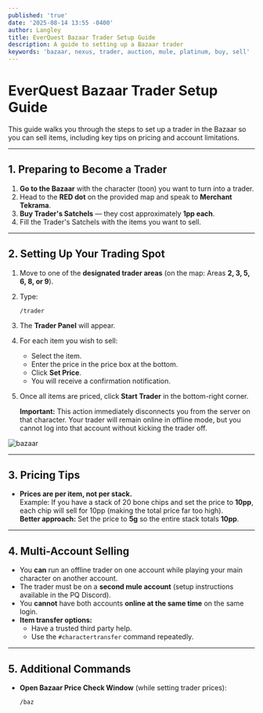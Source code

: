 ```yaml
---
published: 'true'
date: '2025-08-14 13:55 -0400'
author: Langley
title: EverQuest Bazaar Trader Setup Guide
description: A guide to setting up a Bazaar trader
keywords: 'bazaar, nexus, trader, auction, mule, platinum, buy, sell'
---
```

# EverQuest Bazaar Trader Setup Guide

This guide walks you through the steps to set up a trader in the Bazaar so you can sell items, including key tips on pricing and account limitations.

***

## 1. Preparing to Become a Trader

1. **Go to the Bazaar** with the character (toon) you want to turn into a trader.  
2. Head to the **RED dot** on the provided map and speak to **Merchant Tekrama**.  
3. **Buy Trader's Satchels** — they cost approximately **1pp each**.  
4. Fill the Trader's Satchels with the items you want to sell.

***

## 2. Setting Up Your Trading Spot

1. Move to one of the **designated trader areas** (on the map: Areas **2, 3, 5, 6, 8, or 9**).  
2. Type:  
   ```
   /trader
   ```
3. The **Trader Panel** will appear.  
4. For each item you wish to sell:  
   - Select the item.  
   - Enter the price in the price box at the bottom.  
   - Click **Set Price**.  
   - You will receive a confirmation notification.  
5. Once all items are priced, click **Start Trader** in the bottom-right corner.  

   **Important:** This action immediately disconnects you from the server on that character. Your trader will remain online in offline mode, but you cannot log into that account without kicking the trader off.
   
![bazaar]({{site.baseurl}}/assets/img/bazaar.png)

***

## 3. Pricing Tips

- **Prices are per item, not per stack.**  
  Example: If you have a stack of 20 bone chips and set the price to **10pp**, each chip will sell for 10pp (making the total price far too high).  
  **Better approach:** Set the price to **5g** so the entire stack totals **10pp**.

***

## 4. Multi-Account Selling

- You **can** run an offline trader on one account while playing your main character on another account.
- The trader must be on a **second mule account** (setup instructions available in the PQ Discord).
- You **cannot** have both accounts **online at the same time** on the same login.
- **Item transfer options:**
  - Have a trusted third party help.
  - Use the `#charactertransfer` command repeatedly.

***

## 5. Additional Commands

- **Open Bazaar Price Check Window** (while setting trader prices):  
  ```
  /baz
  ```

